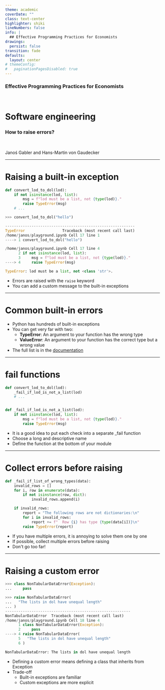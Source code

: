 ```yaml
---
theme: academic
coverDate: ""
class: text-center
highlighter: shiki
lineNumbers: false
info: |
  ## Effective Programming Practices for Economists
drawings:
  persist: false
transition: fade
defaults:
  layout: center
# themeConfig:
#   paginationPagesDisabled: true
---
```


### Effective Programming Practices for Economists

<br/>

# Software engineering

### How to raise errors?

<br/>


Janoś Gabler and Hans-Martin von Gaudecker


---

# Raising a built-in exception

<div class="flex gap-8">
<div>

```python
def convert_lod_to_dol(lod):
    if not isinstance(lod, list):
        msg = f"lod must be a list, not {type(lod)}."
        raise TypeError(msg)
    # ...

>>> convert_lod_to_dol("hello")

-----------------------------------------------------------
TypeError                 Traceback (most recent call last)
/home/janos/playground.ipynb Cell 17 line 1
----> 1 convert_lod_to_dol("hello")

/home/janos/playground.ipynb Cell 17 line 4
      2 if not isinstance(lod, list):
      3     msg = f"lod must be a list, not {type(lod)}."
----> 4     raise TypeError(msg)

TypeError: lod must be a list, not <class 'str'>.
```

</div>
<div>

- Errors are raised with the `raise` keyword
- You can add a custom message to the built-in exceptions


</div>
</div>

---

# Common built-in errors

- Python has hundreds of built-in exceptions
- You can get very far with two:
  - **TypeError**: An argument to your function has the wrong type
  - **ValueError**: An argument to your function has the correct type but a wrong value
- The full list is in the [documentation](https://docs.python.org/3/library/exceptions.html#built-in-exceptions)



---

# fail functions

<div class="flex gap-4">
<div>

```python
def convert_lod_to_dol(lod):
    _fail_if_lod_is_not_a_list(lod)
    # ...


def _fail_if_lod_is_not_a_list(lod):
    if not isinstance(lod, list):
        msg = f"lod must be a list, not {type(lod)}."
        raise TypeError(msg)
```

</div>
<div>

- It is a good idea to put each check into a separate _fail function
- Choose a long and descriptive name
- Define the function at the bottom of your module

</div>
</div>


---

# Collect errors before raising

<div class="flex gap-4">
<div>

```python
def _fail_if_list_of_wrong_types(data):
    invalid_rows = []
    for i, row in enumerate(data):
        if not isinstance(row, dict):
            invalid_rows.append(i)

    if invalid_rows:
        report = "The following rows are not dictionaries:\n"
        for i in invalid_rows:
            report += f"  Row {i} has type {type(data[i])}\n"
        raise TypeError(report)
```

</div>
<div>

- If you have multiple errors, it is annoying to solve them one by one
- If possible, collect multiple errors before raising
- Don't go too far!


</div>
</div>


---

# Raising a custom error


<div class="flex gap-4">
<div>

```python
>>> class NonTabularDataError(Exception):
...     pass

>>> raise NonTabularDataError(
...   "The lists in dol have unequal length"
... )
---------------------------------------------------------
NonTabularDataError  Traceback (most recent call last)
/home/janos/playground.ipynb Cell 18 line 4
      1 class NonTabularDataError(Exception):
      2     pass
----> 4 raise NonTabularDataError(
      5   "The lists in dol have unequal length"
      6 )

NonTabularDataError: The lists in dol have unequal length
```

</div>
<div>

- Defining a custom error means defining a class that inherits from Exception
- Trade-off
  - Built-in exceptions are familiar
  - Custom exceptions are more explicit



</div>
</div>

